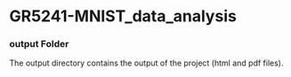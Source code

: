 # GR5241-MNIST_data_analysis

### output Folder

The output directory contains the output of the project (html and pdf files).
